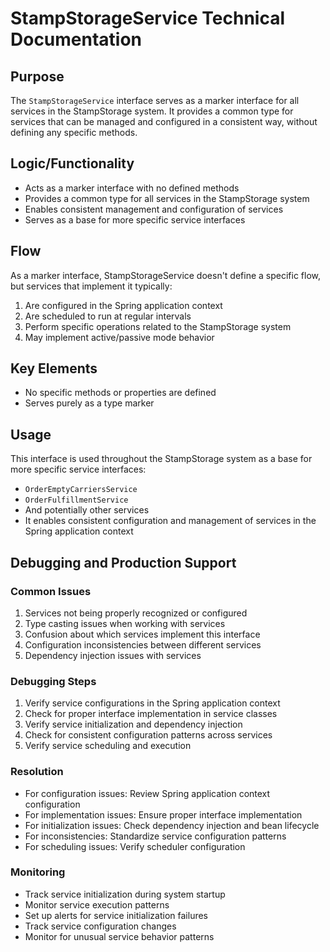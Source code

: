 # StampStorageService Technical Documentation

## Purpose
The `StampStorageService` interface serves as a marker interface for all services in the StampStorage system. It provides a common type for services that can be managed and configured in a consistent way, without defining any specific methods.

## Logic/Functionality
- Acts as a marker interface with no defined methods
- Provides a common type for all services in the StampStorage system
- Enables consistent management and configuration of services
- Serves as a base for more specific service interfaces

## Flow
As a marker interface, StampStorageService doesn't define a specific flow, but services that implement it typically:
1. Are configured in the Spring application context
2. Are scheduled to run at regular intervals
3. Perform specific operations related to the StampStorage system
4. May implement active/passive mode behavior

## Key Elements
- No specific methods or properties are defined
- Serves purely as a type marker

## Usage
This interface is used throughout the StampStorage system as a base for more specific service interfaces:
- `OrderEmptyCarriersService`
- `OrderFulfillmentService`
- And potentially other services
- It enables consistent configuration and management of services in the Spring application context

## Debugging and Production Support

### Common Issues
1. Services not being properly recognized or configured
2. Type casting issues when working with services
3. Confusion about which services implement this interface
4. Configuration inconsistencies between different services
5. Dependency injection issues with services

### Debugging Steps
1. Verify service configurations in the Spring application context
2. Check for proper interface implementation in service classes
3. Verify service initialization and dependency injection
4. Check for consistent configuration patterns across services
5. Verify service scheduling and execution

### Resolution
- For configuration issues: Review Spring application context configuration
- For implementation issues: Ensure proper interface implementation
- For initialization issues: Check dependency injection and bean lifecycle
- For inconsistencies: Standardize service configuration patterns
- For scheduling issues: Verify scheduler configuration

### Monitoring
- Track service initialization during system startup
- Monitor service execution patterns
- Set up alerts for service initialization failures
- Track service configuration changes
- Monitor for unusual service behavior patterns